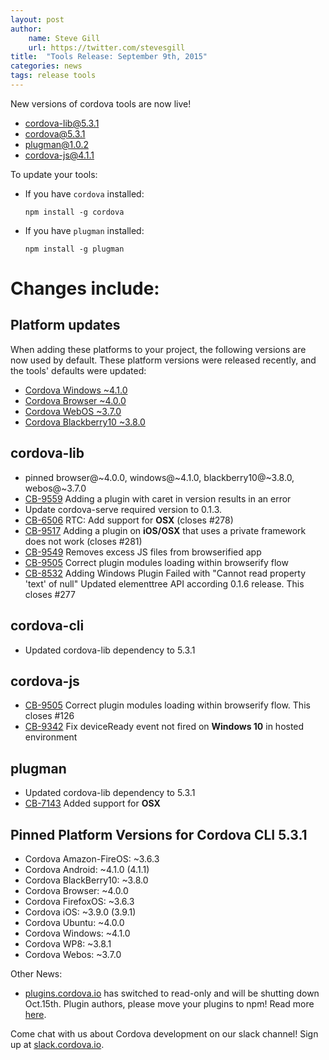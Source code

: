 ```yaml
---
layout: post
author:
    name: Steve Gill
    url: https://twitter.com/stevesgill
title:  "Tools Release: September 9th, 2015"
categories: news
tags: release tools
---
```

New versions of cordova tools are now live!

* [cordova-lib@5.3.1](https://www.npmjs.org/package/cordova-lib)
* [cordova@5.3.1](https://www.npmjs.org/package/cordova)
* [plugman@1.0.2](https://www.npmjs.org/package/plugman)
* [cordova-js@4.1.1](https://www.npmjs.org/package/cordova-js)

To update your tools:

  * If you have `cordova` installed:

        npm install -g cordova

  * If you have `plugman` installed:

        npm install -g plugman

<!--more-->

# Changes include:

## Platform updates
When adding these platforms to your project, the following versions are now used by default.
These platform versions were released recently, and the tools' defaults were updated:

* [Cordova Windows ~4.1.0](http://cordova.apache.org/announcements/2015/08/18/cordova-windows-4.1.0.html)
* [Cordova Browser ~4.0.0](https://github.com/apache/cordova-browser/blob/master/RELEASENOTES.md#400-aug-13-2015)
* [Cordova WebOS ~3.7.0](https://github.com/apache/cordova-webos/blob/master/RELEASENOTES.md#370)
* [Cordova Blackberry10 ~3.8.0](http://cordova.apache.org/announcements/2015/09/05/cordova-blackberry-3.8.0.html)

## cordova-lib
* pinned browser@~4.0.0, windows@~4.1.0, blackberry10@~3.8.0, webos@~3.7.0
* [CB-9559](https://issues.apache.org/jira/browse/CB-9559) Adding a plugin with caret in version results in an error
* Update cordova-serve required version to 0.1.3.
* [CB-6506](https://issues.apache.org/jira/browse/CB-6506) RTC: Add support for **OSX** (closes #278)
* [CB-9517](https://issues.apache.org/jira/browse/CB-9517) Adding a plugin on **iOS/OSX** that uses a private framework does not work (closes #281)
* [CB-9549](https://issues.apache.org/jira/browse/CB-9549) Removes excess JS files from browserified app
* [CB-9505](https://issues.apache.org/jira/browse/CB-9505) Correct plugin modules loading within browserify flow
* [CB-8532](https://issues.apache.org/jira/browse/CB-8532) Adding Windows Plugin Failed with "Cannot read property 'text' of null" Updated elementtree API according 0.1.6 release. This closes #277

## cordova-cli
* Updated cordova-lib dependency to 5.3.1

## cordova-js
* [CB-9505](https://issues.apache.org/jira/browse/CB-9505) Correct plugin modules loading within browserify flow. This closes #126
* [CB-9342](https://issues.apache.org/jira/browse/CB-9342) Fix deviceReady event not fired on **Windows 10** in hosted environment

## plugman
* Updated cordova-lib dependency to 5.3.1
* [CB-7143](https://issues.apache.org/jira/browse/CB-7143) Added support for **OSX**

## Pinned Platform Versions for **Cordova CLI 5.3.1**

* Cordova Amazon-FireOS: ~3.6.3
* Cordova Android: ~4.1.0 (4.1.1)
* Cordova BlackBerry10: ~3.8.0
* Cordova Browser: ~4.0.0
* Cordova FirefoxOS: ~3.6.3
* Cordova iOS: ~3.9.0 (3.9.1)
* Cordova Ubuntu: ~4.0.0
* Cordova Windows: ~4.1.0
* Cordova WP8: ~3.8.1
* Cordova Webos: ~3.7.0

Other News:

* [plugins.cordova.io](http://plugins.cordova.io) has switched to read-only and will be shutting down Oct.15th. Plugin authors, please move your plugins to npm! Read more [here](http://cordova.apache.org/news/2015/09/08/CPR-readonly.html).

Come chat with us about Cordova development on our slack channel! Sign up at [slack.cordova.io](http://slack.cordova.io).
